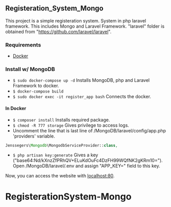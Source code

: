 ## Registeration_System_Mongo

This project is a simple registeration system. System in php laravel framework. This includes Mongo and Laravel Framework. "laravel" folder is obtained from "https://github.com/laravel/laravel".

 ### Requirements
 - [Docker](https://docs.docker.com/)

 ### Install w/ MongoDB
- `$ sudo docker-compose up -d` Installs MongoDB, php and Laravel Framework to docker.
- `$ docker-compose build`
- `$ sudo docker exec -it register_app bash` Connects the docker.
#### In Docker
- `$ composer install` Installs required package.
- `$ chmod -R 777 storage` Gives privilege to access logs.
-  Uncomment the line that is last line of /MongoDB/laravel/config/app.php 'providers' variable.
```php
Jenssegers\Mongodb\MongodbServiceProvider::class,
```
- `$ php artisan key:generate` Gives a key ("base64:Nd/kXnzZfPRhQV+ELuKdOuFc4DzFH99WQfNK2gKRm10="). Open /MongoDB/laravel/.env and assign "APP_KEY=" field to this key.

Now, you can access the website with [localhost:80](http://localhost:80).
# RegisterationSystem-Mongo
